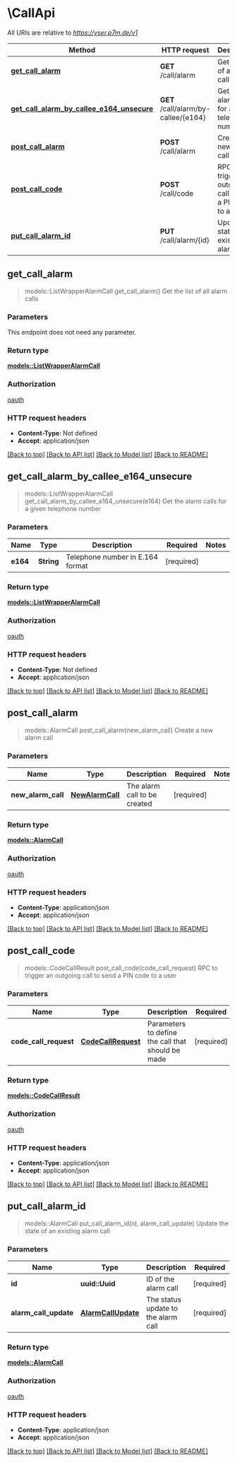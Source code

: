 # \CallApi

All URIs are relative to *https://yser.p7m.de/v1*

Method | HTTP request | Description
------------- | ------------- | -------------
[**get_call_alarm**](CallApi.md#get_call_alarm) | **GET** /call/alarm | Get the list of all alarm calls
[**get_call_alarm_by_callee_e164_unsecure**](CallApi.md#get_call_alarm_by_callee_e164_unsecure) | **GET** /call/alarm/by-callee/{e164} | Get the alarm calls for a given telephone number
[**post_call_alarm**](CallApi.md#post_call_alarm) | **POST** /call/alarm | Create a new alarm call
[**post_call_code**](CallApi.md#post_call_code) | **POST** /call/code | RPC to trigger an outgoing call to send a PIN code to a user
[**put_call_alarm_id**](CallApi.md#put_call_alarm_id) | **PUT** /call/alarm/{id} | Update the state of an existing alarm call



## get_call_alarm

> models::ListWrapperAlarmCall get_call_alarm()
Get the list of all alarm calls

### Parameters

This endpoint does not need any parameter.

### Return type

[**models::ListWrapperAlarmCall**](ListWrapper_AlarmCall.md)

### Authorization

[oauth](../README.md#oauth)

### HTTP request headers

- **Content-Type**: Not defined
- **Accept**: application/json

[[Back to top]](#) [[Back to API list]](../README.md#documentation-for-api-endpoints) [[Back to Model list]](../README.md#documentation-for-models) [[Back to README]](../README.md)


## get_call_alarm_by_callee_e164_unsecure

> models::ListWrapperAlarmCall get_call_alarm_by_callee_e164_unsecure(e164)
Get the alarm calls for a given telephone number

### Parameters


Name | Type | Description  | Required | Notes
------------- | ------------- | ------------- | ------------- | -------------
**e164** | **String** | Telephone number in E.164 format | [required] |

### Return type

[**models::ListWrapperAlarmCall**](ListWrapper_AlarmCall.md)

### Authorization

[oauth](../README.md#oauth)

### HTTP request headers

- **Content-Type**: Not defined
- **Accept**: application/json

[[Back to top]](#) [[Back to API list]](../README.md#documentation-for-api-endpoints) [[Back to Model list]](../README.md#documentation-for-models) [[Back to README]](../README.md)


## post_call_alarm

> models::AlarmCall post_call_alarm(new_alarm_call)
Create a new alarm call

### Parameters


Name | Type | Description  | Required | Notes
------------- | ------------- | ------------- | ------------- | -------------
**new_alarm_call** | [**NewAlarmCall**](NewAlarmCall.md) | The alarm call to be created | [required] |

### Return type

[**models::AlarmCall**](AlarmCall.md)

### Authorization

[oauth](../README.md#oauth)

### HTTP request headers

- **Content-Type**: application/json
- **Accept**: application/json

[[Back to top]](#) [[Back to API list]](../README.md#documentation-for-api-endpoints) [[Back to Model list]](../README.md#documentation-for-models) [[Back to README]](../README.md)


## post_call_code

> models::CodeCallResult post_call_code(code_call_request)
RPC to trigger an outgoing call to send a PIN code to a user

### Parameters


Name | Type | Description  | Required | Notes
------------- | ------------- | ------------- | ------------- | -------------
**code_call_request** | [**CodeCallRequest**](CodeCallRequest.md) | Parameters to define the call that should be made | [required] |

### Return type

[**models::CodeCallResult**](CodeCallResult.md)

### Authorization

[oauth](../README.md#oauth)

### HTTP request headers

- **Content-Type**: application/json
- **Accept**: application/json

[[Back to top]](#) [[Back to API list]](../README.md#documentation-for-api-endpoints) [[Back to Model list]](../README.md#documentation-for-models) [[Back to README]](../README.md)


## put_call_alarm_id

> models::AlarmCall put_call_alarm_id(id, alarm_call_update)
Update the state of an existing alarm call

### Parameters


Name | Type | Description  | Required | Notes
------------- | ------------- | ------------- | ------------- | -------------
**id** | **uuid::Uuid** | ID of the alarm call | [required] |
**alarm_call_update** | [**AlarmCallUpdate**](AlarmCallUpdate.md) | The status update to the alarm call | [required] |

### Return type

[**models::AlarmCall**](AlarmCall.md)

### Authorization

[oauth](../README.md#oauth)

### HTTP request headers

- **Content-Type**: application/json
- **Accept**: application/json

[[Back to top]](#) [[Back to API list]](../README.md#documentation-for-api-endpoints) [[Back to Model list]](../README.md#documentation-for-models) [[Back to README]](../README.md)

